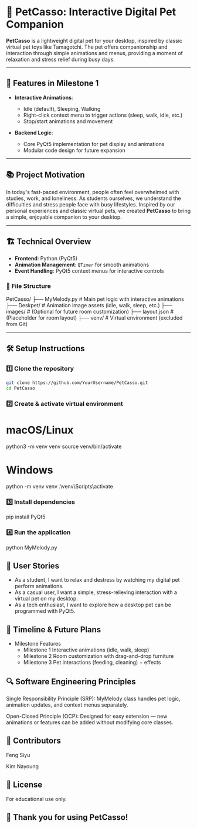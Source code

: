 # 🐾 PetCasso: Interactive Digital Pet Companion

**PetCasso** is a lightweight digital pet for your desktop, inspired by classic virtual pet toys like Tamagotchi. The pet offers companionship and interaction through simple animations and menus, providing a moment of relaxation and stress relief during busy days.

---

## 🌟 Features in Milestone 1

- **Interactive Animations**:
  - Idle (default), Sleeping, Walking
  - Right-click context menu to trigger actions (sleep, walk, idle, etc.)
  - Stop/start animations and movement

- **Backend Logic**:
  - Core PyQt5 implementation for pet display and animations
  - Modular code design for future expansion

---

## 📚 Project Motivation

In today's fast-paced environment, people often feel overwhelmed with studies, work, and loneliness. As students ourselves, we understand the difficulties and stress people face with busy lifestyles. Inspired by our personal experiences and classic virtual pets, we created **PetCasso** to bring a simple, enjoyable companion to your desktop.

---

## 🏗 Technical Overview

- **Frontend**: Python (PyQt5)
- **Animation Management**: `QTimer` for smooth animations
- **Event Handling**: PyQt5 context menus for interactive controls

### 📁 File Structure
PetCasso/
├── MyMelody.py # Main pet logic with interactive animations
├── Deskpet/ # Animation image assets (idle, walk, sleep, etc.)
├── images/ # (Optional for future room customization)
├── layout.json # (Placeholder for room layout)
├── venv/ # Virtual environment (excluded from Git)

---

## 🛠 Setup Instructions

### 1️⃣ Clone the repository

```bash
git clone https://github.com/YourUsername/PetCasso.git
cd PetCasso
```
### 2️⃣ Create & activate virtual environment

# macOS/Linux
python3 -m venv venv
source venv/bin/activate

# Windows
python -m venv venv
.\venv\Scripts\activate

### 3️⃣ Install dependencies
pip install PyQt5

### 4️⃣ Run the application
python MyMelody.py

## 📝 User Stories
- As a student, I want to relax and destress by watching my digital pet perform animations.
- As a casual user, I want a simple, stress-relieving interaction with a virtual pet on my desktop.
- As a tech enthusiast, I want to explore how a desktop pet can be programmed with PyQt5.

## 📅 Timeline & Future Plans
- Milestone	Features
  - Milestone 1	Interactive animations (idle, walk, sleep)
  - Milestone 2	Room customization with drag-and-drop furniture
  - Milestone 3	Pet interactions (feeding, cleaning) + effects

## 🔍 Software Engineering Principles
Single Responsibility Principle (SRP): MyMelody class handles pet logic, animation updates, and context menus separately.

Open-Closed Principle (OCP): Designed for easy extension — new animations or features can be added without modifying core classes.

## 🤝 Contributors
Feng Siyu

Kim Nayoung

## 📄 License
For educational use only.

## 🌸 Thank you for using PetCasso!
